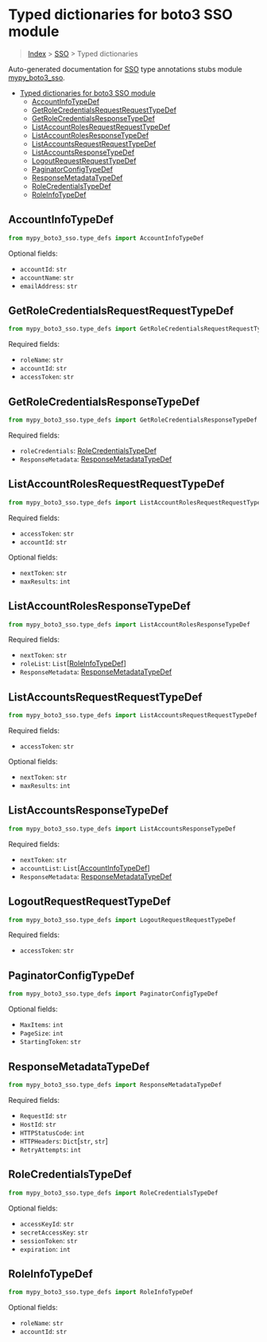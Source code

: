 # Typed dictionaries for boto3 SSO module

> [Index](..) > [SSO](.) > Typed dictionaries

Auto-generated documentation for
[SSO](https://boto3.amazonaws.com/v1/documentation/api/latest/reference/services/sso.html#SSO)
type annotations stubs module
[mypy_boto3_sso](https://pypi.org/project/mypy-boto3-sso/).

- [Typed dictionaries for boto3 SSO module](#typed-dictionaries-for-boto3-sso-module)
  - [AccountInfoTypeDef](#accountinfotypedef)
  - [GetRoleCredentialsRequestRequestTypeDef](#getrolecredentialsrequestrequesttypedef)
  - [GetRoleCredentialsResponseTypeDef](#getrolecredentialsresponsetypedef)
  - [ListAccountRolesRequestRequestTypeDef](#listaccountrolesrequestrequesttypedef)
  - [ListAccountRolesResponseTypeDef](#listaccountrolesresponsetypedef)
  - [ListAccountsRequestRequestTypeDef](#listaccountsrequestrequesttypedef)
  - [ListAccountsResponseTypeDef](#listaccountsresponsetypedef)
  - [LogoutRequestRequestTypeDef](#logoutrequestrequesttypedef)
  - [PaginatorConfigTypeDef](#paginatorconfigtypedef)
  - [ResponseMetadataTypeDef](#responsemetadatatypedef)
  - [RoleCredentialsTypeDef](#rolecredentialstypedef)
  - [RoleInfoTypeDef](#roleinfotypedef)

## AccountInfoTypeDef

```python
from mypy_boto3_sso.type_defs import AccountInfoTypeDef
```

Optional fields:

- `accountId`: `str`
- `accountName`: `str`
- `emailAddress`: `str`

## GetRoleCredentialsRequestRequestTypeDef

```python
from mypy_boto3_sso.type_defs import GetRoleCredentialsRequestRequestTypeDef
```

Required fields:

- `roleName`: `str`
- `accountId`: `str`
- `accessToken`: `str`

## GetRoleCredentialsResponseTypeDef

```python
from mypy_boto3_sso.type_defs import GetRoleCredentialsResponseTypeDef
```

Required fields:

- `roleCredentials`:
  [RoleCredentialsTypeDef](./type_defs.md#rolecredentialstypedef)
- `ResponseMetadata`:
  [ResponseMetadataTypeDef](./type_defs.md#responsemetadatatypedef)

## ListAccountRolesRequestRequestTypeDef

```python
from mypy_boto3_sso.type_defs import ListAccountRolesRequestRequestTypeDef
```

Required fields:

- `accessToken`: `str`
- `accountId`: `str`

Optional fields:

- `nextToken`: `str`
- `maxResults`: `int`

## ListAccountRolesResponseTypeDef

```python
from mypy_boto3_sso.type_defs import ListAccountRolesResponseTypeDef
```

Required fields:

- `nextToken`: `str`
- `roleList`: `List`\[[RoleInfoTypeDef](./type_defs.md#roleinfotypedef)\]
- `ResponseMetadata`:
  [ResponseMetadataTypeDef](./type_defs.md#responsemetadatatypedef)

## ListAccountsRequestRequestTypeDef

```python
from mypy_boto3_sso.type_defs import ListAccountsRequestRequestTypeDef
```

Required fields:

- `accessToken`: `str`

Optional fields:

- `nextToken`: `str`
- `maxResults`: `int`

## ListAccountsResponseTypeDef

```python
from mypy_boto3_sso.type_defs import ListAccountsResponseTypeDef
```

Required fields:

- `nextToken`: `str`
- `accountList`:
  `List`\[[AccountInfoTypeDef](./type_defs.md#accountinfotypedef)\]
- `ResponseMetadata`:
  [ResponseMetadataTypeDef](./type_defs.md#responsemetadatatypedef)

## LogoutRequestRequestTypeDef

```python
from mypy_boto3_sso.type_defs import LogoutRequestRequestTypeDef
```

Required fields:

- `accessToken`: `str`

## PaginatorConfigTypeDef

```python
from mypy_boto3_sso.type_defs import PaginatorConfigTypeDef
```

Optional fields:

- `MaxItems`: `int`
- `PageSize`: `int`
- `StartingToken`: `str`

## ResponseMetadataTypeDef

```python
from mypy_boto3_sso.type_defs import ResponseMetadataTypeDef
```

Required fields:

- `RequestId`: `str`
- `HostId`: `str`
- `HTTPStatusCode`: `int`
- `HTTPHeaders`: `Dict`\[`str`, `str`\]
- `RetryAttempts`: `int`

## RoleCredentialsTypeDef

```python
from mypy_boto3_sso.type_defs import RoleCredentialsTypeDef
```

Optional fields:

- `accessKeyId`: `str`
- `secretAccessKey`: `str`
- `sessionToken`: `str`
- `expiration`: `int`

## RoleInfoTypeDef

```python
from mypy_boto3_sso.type_defs import RoleInfoTypeDef
```

Optional fields:

- `roleName`: `str`
- `accountId`: `str`
